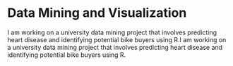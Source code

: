 # Data Mining and Visualization
I am working on a university data mining project that involves predicting heart disease and identifying potential bike buyers using R.I am working on a university data mining project that involves predicting heart disease and identifying potential bike buyers using R.
